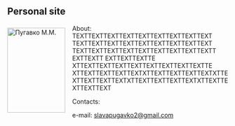<html>
 <head>
  <meta charset="utf-8">
  <style>
   .leftimg {
    float:left; /* Выравнивание по левому краю */
    margin: 7px 16px 7px 0; /* Отступы вокруг картинки */
   }
   .rightimg  {
    float: right; /* Выравнивание по правому краю  */ 
    margin: 7px 0 16px 7px; /* Отступы вокруг картинки */
   }
  </style>
 </head>
 <body>
  <h2>Personal site</h2>
  <p><img src="__media/my_photo.jpg" alt="Пугавко М.М." width="132" height="194" class="leftimg">
About:
TEXTTEXTTEXTTEXTTEXTTEXTTEXTTEXTTEXT
TEXTTEXTTEXTTEXTTEXTTEXTTEXTTEXTTEXT
TEXTTEXTTEXTTEXTTEXTTEXTTEXTTEXTTEXTT
EXTTEXTT
EXTTEXTTEXTTE
XTTEXTTEXTTEXTTEXTTEXTTEXTTEXTTEXTTE
XTTEXTTEXTTEXTTEXTXTTEXTTEXTTEXTTEXTXTTEXTTEXTTEXTTEXTXTTEXTTEXTTEXTTEXTXTTEXTTEXTTEXTTEXT
</html>

<html>

Contacts:

e-mail: [slavapugavko2@gmail.com](slavapugavko2@gmail.com)

</html>
